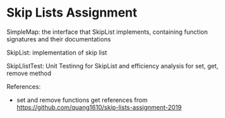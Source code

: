 Skip Lists Assignment
=====================

SimpleMap: the interface that SkipList implements, containing function signatures and their documentations

SkipList: implementation of skip list

SkipLlistTest: Unit Testinng for SkipList and efficiency analysis for set, get, remove method

References:

   * set and remove functions get references from https://github.com/quang1610/skip-lists-assignment-2019

